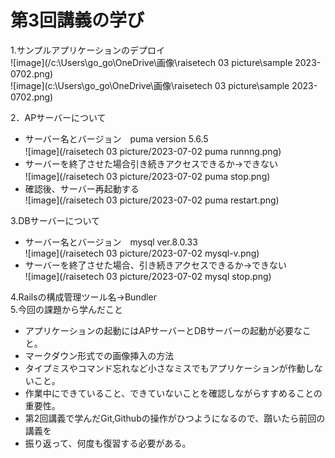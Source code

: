 # 第3回講義の学び

1.サンプルアプリケーションのデプロイ  
![image](/c:\Users\go_go\OneDrive\画像\raisetech 03 picture\sample 2023-0702.png)  
![image](c:\Users\go_go\OneDrive\画像\raisetech 03 picture\sample 2023-0702.png)  

2．APサーバーについて  
  - サーバー名とバージョン　puma version 5.6.5  
![image](/raisetech 03 picture/2023-07-02 puma runnng.png)  　
  - サーバーを終了させた場合引き続きアクセスできるか→できない  
![image](/raisetech 03 picture/2023-07-02 puma stop.png)　　 
  - 確認後、サーバー再起動する  
![image](/raisetech 03 picture/2023-07-02 puma restart.png)  

3.DBサーバーについて  
  - サーバー名とバージョン　mysql ver.8.0.33  
  ![image](/raisetech 03 picture/2023-07-02 mysql-v.png)  
  - サーバーを終了させた場合、引き続きアクセスできるか→できない  
  ![image](/raisetech 03 picture/2023-07-02 mysql stop.png)  

4.Railsの構成管理ツール名→Bundler  
5.今回の課題から学んだこと  
  - アプリケーションの起動にはAPサーバーとDBサーバーの起動が必要なこと。
  - マークダウン形式での画像挿入の方法
  - タイプミスやコマンド忘れなど小さなミスでもアプリケーションが作動しないこと。
  - 作業中にできていること、できていないことを確認しながらすすめることの重要性。
  - 第2回講義で学んだGit,Githubの操作がひつようになるので、躓いたら前回の講義を
  - 振り返って、何度も復習する必要がある。